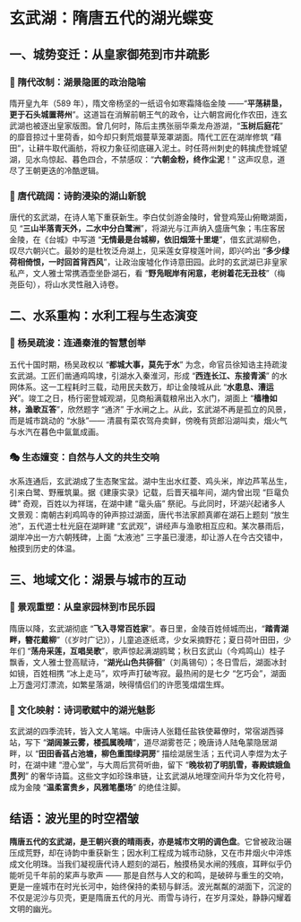 # 玄武湖：隋唐五代的湖光蝶变
## 一、城势变迁：从皇家御苑到市井疏影
### 🔑 隋代改制：湖景隐匿的政治隐喻
隋开皇九年（589 年），隋文帝杨坚的一纸诏令如寒霜降临金陵 ——“**平荡耕垦，更于石头城置蒋州**”。这道旨在消解前朝王气的政令，让六朝宫阙化作农田，连玄武湖也被逐出皇家版图。曾几何时，陈后主携张丽华乘龙舟游湖，“**玉树后庭花**” 的靡音掠过十里荷香，如今却只剩荒烟蔓草笼罩湖面。隋代工匠在湖岸修筑 “藉田”，让耕牛取代画舫，将权力象征彻底碾入泥土。时任蒋州刺史的韩擒虎登城望湖，见水鸟惊起、暮色四合，不禁感叹：“**六朝金粉，终作尘泥**！” 这声叹息，道尽了王朝更迭的冷酷逻辑。
### 🌾 唐代疏阔：诗韵浸染的湖山新貌
唐代的玄武湖，在诗人笔下重获新生。李白仗剑游金陵时，曾登鸡笼山俯瞰湖面，见 “**三山半落青天外，二水中分白鹭洲**”，将湖光与江声纳入盛唐气象；韦庄客居金陵，在《台城》中写道 “**无情最是台城柳，依旧烟笼十里堤**”，借玄武湖柳色，叹尽六朝兴亡。最妙的是杜牧泛舟湖上，见采莲女穿梭莲叶间，即兴吟出 “**多少绿荷相倚恨，一时回首背西风**”，让政治废墟化作诗意田园。此时的玄武湖已非皇家私产，文人雅士常携酒壶坐卧湖石，看 “**野凫眠岸有闲意，老树着花无丑枝**”（梅尧臣句），将山水灵性融入诗卷。
## 二、水系重构：水利工程与生态演变
### 📜 杨吴疏浚：连通秦淮的智慧创举
五代十国时期，杨吴政权以 “**都城大事，莫先于水**” 为念，命官员徐知诰主持疏浚玄武湖。工匠们凿通鸡鸣埭，引湖水入秦淮河，形成 “**西连长江、东接青溪**” 的水网体系。这一工程耗时三载，动用民夫数万，却让金陵城从此 “**水患息、漕运兴**”。竣工之日，杨行密登城观湖，见商船满载粮帛出入水门，湖面上 “**樯橹如林，渔歌互答**”，欣然题字 “通济” 于水闸之上。从此，玄武湖不再是孤立的风景，而是城市跳动的 “水脉”—— 清晨有菜农驾舟卖鲜，傍晚有货郎沿湖叫卖，烟火气与水汽在暮色中氤氲成画。
### 🎭 生态嬗变：自然与人文的共生交响
水系连通后，玄武湖成了生态聚宝盆。湖中生出水红菱、鸡头米，岸边芦苇丛生，引来白鹭、野雁筑巢。据《建康实录》记载，后晋天福年间，湖内曾出现 “巨鼋负碑” 奇观，百姓以为祥瑞，在湖中建 “鼋头庙” 祭祀。与此同时，环湖兴起诸多人文景观：南朝古刹鸡鸣寺的钟声掠过湖面，唐代书法家颜真卿在湖石上题刻 “放生池”，五代道士杜光庭在湖畔建 “玄武观”，讲经声与渔歌相互应和。某次暴雨后，湖岸冲出一方六朝残碑，上面 “太液池” 三字虽已漫漶，却让游人在今古交错中，触摸到历史的体温。
## 三、地域文化：湖景与城市的互动
### 🌳 景观重塑：从皇家园林到市民乐园
隋唐以降，玄武湖彻底 “**飞入寻常百姓家**”。春日里，金陵百姓倾城而出，“**踏青湖畔，簪花戴柳**”（《岁时广记》），儿童追逐纸鸢，少女采摘野花；夏日荷叶田田，少年们 “**荡舟采莲，互唱吴歌**”，歌声惊起满湖鸥鹭；秋日玄武山（今鸡鸣山）桂子飘香，文人雅士登高赋诗，“**湖光山色共徘徊**”（刘禹锡句）；冬日雪后，湖面冰封如镜，百姓相携 “冰上走马”，欢呼声打破岑寂。最热闹的是七夕 “乞巧会”，湖面上万盏河灯漂流，如繁星落湖，映得情侣们的许愿笺熠熠生辉。
### 📖 文化映射：诗词歌赋中的湖光魅影
玄武湖的四季流转，皆入文人笔端。中唐诗人张籍任盐铁使幕僚时，常宿湖西驿站，写下 “**湖阔兼云雾，楼孤属晚晴**”，道尽湖雾苍茫；晚唐诗人陆龟蒙隐居湖畔，以 “**田田香萏占池塘，柳色重围绿洞房**” 描绘湖居生活；五代词人李煜为太子时，在湖中建 “澄心堂”，与大周后赏荷听曲，留下 “**晚妆初了明肌雪，春殿嫔娥鱼贯列**” 的奢华诗篇。这些文字如珍珠串链，让玄武湖从地理空间升华为文化符号，成为金陵 “**温柔富贵乡，风雅笔墨场**” 的绝佳注脚。
## 结语：波光里的时空褶皱
**隋唐五代的玄武湖，是王朝兴衰的晴雨表，亦是城市文明的调色盘**。它曾被政治碾压成荒野，却在诗韵中重获新生；因水利工程成为城市动脉，又在市井烟火中淬炼成文化明珠。当我们凝视唐代诗人题刻的湖石，触摸杨吴水闸的残痕，耳畔似乎仍能听见千年前的桨声与歌声 —— 那是自然与人文的和鸣，是破碎与重生的交响，更是一座城市在时光长河中，始终保持的柔韧与鲜活。波光粼粼的湖面下，沉淀的不仅是泥沙与贝壳，更是隋唐五代的月光、雨雪与诗行，在岁月深处，静静闪耀着文明的幽光。